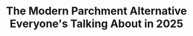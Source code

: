 ---
title: "The Modern Parchment Alternative Everyone's Talking About in 2025"

description: "EduTranscript by CertifyMe is making new waves in the higher education space, enabling institutions to issue secure, verifiable transcripts effortlessly—all through a streamlined, admin-friendly workflow."

layout: V4LayoutAlternatives-EduTranscript

sitemap.priority: 0.9


# hero section
heroTitle: The Modern Parchment Alternative Everyone's Talking About in 2025 
herosubTitle: "EduTranscript by CertifyMe is making new waves in the higher education space, enabling institutions to issue secure, verifiable transcripts effortlessly—all through a streamlined, admin-friendly workflow."
heroImage: /assets4/images/Parchment-Transcript-Alternative.png

#comparisons
compareTitle: CertifyMe vs Parchment


# altervation CertifyMe section
certifymeTitle: EduTranscript, by CertifyMe
certifymeText1: "EduTranscript by CertifyMe has quickly become a go-to choice for K-12 schools, higher education institutions, and professional organizations seeking efficient digital credentialing solutions. As part of CertifyMe—one of the top 3 global credentialing platforms—EduTranscript enables organizations to issue and manage verifiable transcripts, diplomas and certificates with ease. Trusted by over 1,800 global brands, EduTranscript simplifies credential exchange, allowing awardees to publish their transcripts and diplomas across 50+ social media platforms in just one click. Focused on modernizing credential workflows, EduTranscript ensures secure, automated, and global distribution, meeting the evolving needs of educational and professional sectors worldwide."

certifymeImage: assets4/images/Logo/EduTranscript_Logo(540x540).png


# altervation parchment section
alternativeTitle: Parchment
alternativeText1: "Parchment, founded in 2003 and based in Scottsdale, AZ, offers a digital credential platform that connects K-12 schools, universities, and professional organizations on one secure network. Through Parchment, institutions can easily send, receive, and manage various credentials, from transcripts to certificates, all in one place. Designed to streamline credential transactions, it allows schools and organizations to connect with students, employers, and others in the credential ecosystem. Parchment aims to make credential exchange efficient and straightforward, helping different sectors communicate and manage essential documents securely and reliably."

alternativeImage: assets4/images/Logo/Parchment-logo.png


# testimonial section
TestimonialTitle: Our Happy Customers 

# banner section
bannerPTag: "Jade Ables, Creative Director of Omni HR Consulting zoomed up on her organization's growth by partnering with CertifyMe. She has scaled up her business by automating her certificate issuing process. It not only keeps her ahead of the competition but also exudes an image of trustworthiness and authority."
bannerTitle: Need Help with Certification?
bannerTitle2: Experts are available to guide you through.

---